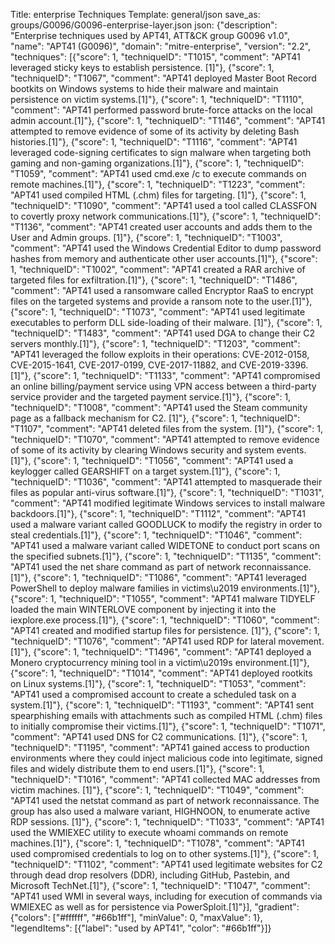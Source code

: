 Title: enterprise Techniques
Template: general/json
save_as: groups/G0096/G0096-enterprise-layer.json
json: {"description": "Enterprise techniques used by APT41, ATT&CK group G0096 v1.0", "name": "APT41 (G0096)", "domain": "mitre-enterprise", "version": "2.2", "techniques": [{"score": 1, "techniqueID": "T1015", "comment": "APT41 leveraged sticky keys to establish persistence. [1]"}, {"score": 1, "techniqueID": "T1067", "comment": "APT41 deployed Master Boot Record bootkits on Windows systems to hide their malware and maintain persistence on victim systems.[1]"}, {"score": 1, "techniqueID": "T1110", "comment": "APT41 performed password brute-force attacks on the local admin account.[1]"}, {"score": 1, "techniqueID": "T1146", "comment": "APT41 attempted to remove evidence of some of its activity by deleting Bash histories.[1]"}, {"score": 1, "techniqueID": "T1116", "comment": "APT41 leveraged code-signing certificates to sign malware when targeting both gaming and non-gaming organizations.[1]"}, {"score": 1, "techniqueID": "T1059", "comment": "APT41 used cmd.exe /c to execute commands on remote machines.[1]"}, {"score": 1, "techniqueID": "T1223", "comment": "APT41 used compiled HTML (.chm) files for targeting. [1]"}, {"score": 1, "techniqueID": "T1090", "comment": "APT41 used a tool called CLASSFON to covertly proxy network communications.[1]"}, {"score": 1, "techniqueID": "T1136", "comment": "APT41 created user accounts and adds them to the User and Admin groups. [1]"}, {"score": 1, "techniqueID": "T1003", "comment": "APT41 used the Windows Credential Editor to dump password hashes from memory and authenticate other user accounts.[1]"}, {"score": 1, "techniqueID": "T1002", "comment": "APT41 created a RAR archive of targeted files for exfiltration.[1]"}, {"score": 1, "techniqueID": "T1486", "comment": "APT41 used a ransomware called Encryptor RaaS to encrypt files on the targeted systems and provide a ransom note to the user.[1]"}, {"score": 1, "techniqueID": "T1073", "comment": "APT41 used legitimate executables to perform DLL side-loading of their malware. [1]"}, {"score": 1, "techniqueID": "T1483", "comment": "APT41 used DGA to change their C2 servers monthly.[1]"}, {"score": 1, "techniqueID": "T1203", "comment": "APT41 leveraged the follow exploits in their operations: CVE-2012-0158, CVE-2015-1641, CVE-2017-0199, CVE-2017-11882, and CVE-2019-3396. [1]"}, {"score": 1, "techniqueID": "T1133", "comment": "APT41 compromised an online billing/payment service using VPN access between a third-party service provider and the targeted payment service.[1]"}, {"score": 1, "techniqueID": "T1008", "comment": "APT41 used the Steam community page as a fallback mechanism for C2. [1]"}, {"score": 1, "techniqueID": "T1107", "comment": "APT41 deleted files from the system. [1]"}, {"score": 1, "techniqueID": "T1070", "comment": "APT41 attempted to remove evidence of some of its activity by clearing Windows security and system events.[1]"}, {"score": 1, "techniqueID": "T1056", "comment": "APT41 used a keylogger called GEARSHIFT on a target system.[1]"}, {"score": 1, "techniqueID": "T1036", "comment": "APT41 attempted to masquerade their files as popular anti-virus software.[1]"}, {"score": 1, "techniqueID": "T1031", "comment": "APT41 modified legitimate Windows services to install malware backdoors.[1]"}, {"score": 1, "techniqueID": "T1112", "comment": "APT41 used a malware variant called GOODLUCK to modify the registry in order to steal credentials.[1]"}, {"score": 1, "techniqueID": "T1046", "comment": "APT41 used a malware variant called WIDETONE to conduct port scans on the specified subnets.[1]"}, {"score": 1, "techniqueID": "T1135", "comment": "APT41 used the net share command as part of network reconnaissance.[1]"}, {"score": 1, "techniqueID": "T1086", "comment": "APT41 leveraged PowerShell to deploy malware families in victims\u2019 environments.[1]"}, {"score": 1, "techniqueID": "T1055", "comment": "APT41 malware TIDYELF loaded the main WINTERLOVE component by injecting it into the iexplore.exe process.[1]"}, {"score": 1, "techniqueID": "T1060", "comment": "APT41 created and modified startup files for persistence. [1]"}, {"score": 1, "techniqueID": "T1076", "comment": "APT41 used RDP for lateral movement.[1]"}, {"score": 1, "techniqueID": "T1496", "comment": "APT41 deployed a Monero cryptocurrency mining tool in a victim\u2019s environment.[1]"}, {"score": 1, "techniqueID": "T1014", "comment": "APT41 deployed rootkits on Linux systems.[1]"}, {"score": 1, "techniqueID": "T1053", "comment": "APT41 used a compromised account to create a scheduled task on a system.[1]"}, {"score": 1, "techniqueID": "T1193", "comment": "APT41 sent spearphishing emails with attachments such as compiled HTML (.chm) files to initially compromise their victims.[1]"}, {"score": 1, "techniqueID": "T1071", "comment": "APT41 used DNS for C2 communications. [1]"}, {"score": 1, "techniqueID": "T1195", "comment": "APT41 gained access to production environments where they could inject malicious code into legitimate, signed files and widely distribute them to end users.[1]"}, {"score": 1, "techniqueID": "T1016", "comment": "APT41 collected MAC addresses from victim machines. [1]"}, {"score": 1, "techniqueID": "T1049", "comment": "APT41 used the netstat command as part of network reconnaissance. The group has also used a malware variant, HIGHNOON, to enumerate active RDP sessions. [1]"}, {"score": 1, "techniqueID": "T1033", "comment": "APT41 used the WMIEXEC utility to execute whoami commands on remote machines.[1]"}, {"score": 1, "techniqueID": "T1078", "comment": "APT41 used compromised credentials to log on to other systems.[1]"}, {"score": 1, "techniqueID": "T1102", "comment": "APT41 used legitimate websites for C2 through dead drop resolvers (DDR), including GitHub, Pastebin, and Microsoft TechNet.[1]"}, {"score": 1, "techniqueID": "T1047", "comment": "APT41 used WMI in several ways, including for execution of commands via WMIEXEC as well as for persistence via PowerSploit.[1]"}], "gradient": {"colors": ["#ffffff", "#66b1ff"], "minValue": 0, "maxValue": 1}, "legendItems": [{"label": "used by APT41", "color": "#66b1ff"}]}